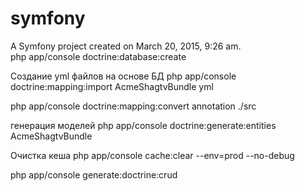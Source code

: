 symfony
=======

A Symfony project created on March 20, 2015, 9:26 am.<br/>
php app/console doctrine:database:create <br/>

Создание yml файлов на основе БД
php app/console doctrine:mapping:import AcmeShagtvBundle yml <br/>

php app/console doctrine:mapping:convert annotation ./src <br/>

генерация моделей
php app/console doctrine:generate:entities AcmeShagtvBundle <br/>

Очистка кеша
php app/console cache:clear  --env=prod --no-debug

php app/console generate:doctrine:crud